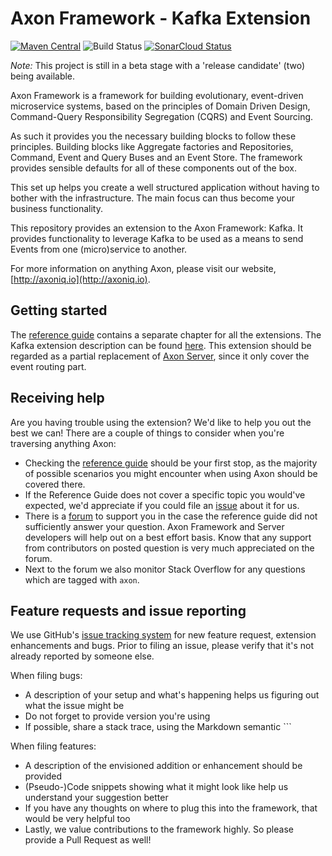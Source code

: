 # Axon Framework - Kafka Extension 
[![Maven Central](https://maven-badges.herokuapp.com/maven-central/org.axonframework.extensions.kafka/axon-kafka/badge.svg)](https://maven-badges.herokuapp.com/maven-central/org.axonframework.extensions.kafka/axon-kafka/)
![Build Status](https://github.com/AxonFramework/extension-kafka/workflows/Kafka%20Extension/badge.svg?branch=master)
[![SonarCloud Status](https://sonarcloud.io/api/project_badges/measure?project=AxonFramework_extension-kafka&metric=alert_status)](https://sonarcloud.io/dashboard?id=AxonFramework_extension-kafka)

_Note:_ This project is still in a beta stage with a 'release candidate' (two) being available.

Axon Framework is a framework for building evolutionary, event-driven microservice systems,
 based on the principles of Domain Driven Design, Command-Query Responsibility Segregation (CQRS) and Event Sourcing.

As such it provides you the necessary building blocks to follow these principles. 
Building blocks like Aggregate factories and Repositories, Command, Event and Query Buses and an Event Store.
The framework provides sensible defaults for all of these components out of the box.

This set up helps you create a well structured application without having to bother with the infrastructure.
The main focus can thus become your business functionality.

This repository provides an extension to the Axon Framework: Kafka.
It provides functionality to leverage Kafka to be used as a means to send Events from one (micro)service to another.
  
For more information on anything Axon, please visit our website, [http://axoniq.io](http://axoniq.io).

## Getting started

The [reference guide](https://docs.axoniq.io) contains a separate chapter for all the extensions.
The Kafka extension description can be found [here](https://docs.axoniq.io/reference-guide/extensions/kafka).
This extension should be regarded as a partial replacement of [Axon Server](https://axoniq.io/product-overview/axon-server),
 since it only cover the event routing part.

## Receiving help

Are you having trouble using the extension? 
We'd like to help you out the best we can!
There are a couple of things to consider when you're traversing anything Axon:

* Checking the [reference guide](https://docs.axoniq.io/reference-guide/extensions/kafka) should be your first stop,
 as the majority of possible scenarios you might encounter when using Axon should be covered there.
* If the Reference Guide does not cover a specific topic you would've expected,
 we'd appreciate if you could file an [issue](https://github.com/AxonIQ/reference-guide/issues) about it for us. 
* There is a [forum](https://discuss.axoniq.io/) to support you in the case the reference guide did not sufficiently answer your question.
Axon Framework and Server developers will help out on a best effort basis.
Know that any support from contributors on posted question is very much appreciated on the forum.
* Next to the forum we also monitor Stack Overflow for any questions which are tagged with `axon`.

## Feature requests and issue reporting

We use GitHub's [issue tracking system](https://github.com/AxonFramework/extension-kafka/issues) for new feature 
request, extension enhancements and bugs. 
Prior to filing an issue, please verify that it's not already reported by someone else.

When filing bugs:
* A description of your setup and what's happening helps us figuring out what the issue might be
* Do not forget to provide version you're using
* If possible, share a stack trace, using the Markdown semantic ```

When filing features:
* A description of the envisioned addition or enhancement should be provided
* (Pseudo-)Code snippets showing what it might look like help us understand your suggestion better 
* If you have any thoughts on where to plug this into the framework, that would be very helpful too
* Lastly, we value contributions to the framework highly. So please provide a Pull Request as well!
 
